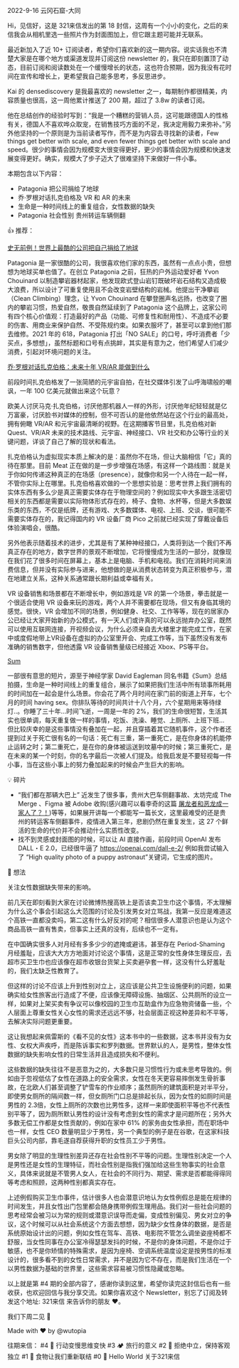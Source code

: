 2022-9-16 云冈石窟-大同

Hi，见信好，这是 321来信发出的第 18 封信，这周有一个小小的变化，之后的来信我会从相机里选一些照片作为封面图加上，但它跟主题可能并无联系。

最近新加入了近 10+ 订阅读者，希望你们喜欢新的这一期内容。说实话我也不清楚大家是在哪个地方或渠道发现并订阅这份 newsletter 的，我只在即刻置顶了动态，目前订阅和阅读数处在一个缓慢增长的状态，这也符合预期，因为我没有花时间在宣传和增长上，更希望我自己能多思考，多反思进步。

Kai 的 densediscovery 是我最喜欢的 newsletter 之一，每期制作都很精美，内容质量也很高，这一周他累计推送了 200 期，超过了 3.8w 的读者订阅。

他在总结创作的经验时写到：“我是一个糟糕的营销人员，这可能跟德国人的性格有关，德国人不喜欢哗众取宠，在销售技巧方面的不足，我决定用毅力来弥补。”另外他坚持的一个原则是为当前读者写作，而不是为内容去寻找新的读者，Few things get better with scale, and even fewer things get better with scale and speed。很少的事情会因为规模变大很变得更好，更少的事情会因为规模和快速发展变得更好。确实，规模大了步子迈大了很难坚持下来做好一件小事。

本期包含以下内容：
- Patagonia 把公司捐给了地球
- 乔·罗根对话扎克伯格及 VR 和 AR 的未来
- 生命是一种时间线上的重复组合，女性数据的缺失
- Patagonia 社会性别 贵州转运车辆侧翻

👍 推荐：


[史无前例！世界上最酷的公司把自己捐给了地球](https://mp.weixin.qq.com/s/oK2GGcX6JCiGogxqnig_Xg)

Patagonia 是一家很酷的公司，我很喜欢他们家的东西，虽然有一点点小贵，但想想为地球买单也值了。在创立 Patagonia 之前，狂热的户外运动爱好者 Yvon Chouinard 以制造攀岩器材起家，他发现欧式登山岩钉既破坏岩石结构又造成极大浪费，所以设计了可重复使用且不会改变岩壁结构的岩械。他提出干净攀岩（Clean Climbing）理念，让 Yvon Chouinard 在攀登圈声名远扬，也改变了圈内的攀岩习惯，热爱自然，敬畏自然延续到了 Patagonia 这个品牌上，这家公司有四个核心价值观：打造最好的产品（功能、可修复性和耐用性）、不造成不必要的伤害、用商业来保护自然、不受陈规约束。如果衣服坏了，甚至可以拿到他们那去维修。2021 年的 618，Patagonia 打出「NO SALE」的口号，呼吁消费者「少买点，多想想」，虽然标题和口号有点挑衅，其实是有意为之，他们希望人们减少消费，引起对环境问题的关注。


[乔·罗根对话扎克伯格：未来十年 VR/AR 能做到什么](https://mp.weixin.qq.com/s/HjkW0jMZIjzxoKqMs7B-uQ)

前段时间扎克伯格发了一张简陋的元宇宙自拍，在社交媒体引发了山呼海啸般的嘲讽，一年 100 亿美元就做出来这个玩意？

欧美人讨厌马克·扎克伯格，讨厌他那机器人一样的外形，讨厌他年纪轻轻就是亿万富豪，讨厌脸书对媒体的控制，但不可否认的是他依然站在这个行业的最高处，拥有俯瞰 VR/AR 和元宇宙最清晰的视野。在这期播客节目里，扎克伯格对新 Quest、VR/AR 未来的技术路线、元宇宙、神经接口、VR 社交和办公等行业的关键问题，详谈了自己了解的现状和看法。

扎克伯格认为虚拟现实本质上解决的是：虽然你不在场，但让大脑相信「它」真的待在那里。目前 Meat 正在做的是一步步增强在场感，有这样一个路线图：就是关于你如何传递这种真正的在场感（presence），就像你和另一个人待在一起一样，不管你实际上在哪里。扎克伯格喜欢做的一个思想实验是：思考世界上我们拥有的实体东西有多么少是真正需要实体存在于物理空间的？例如现实中大多跟生活密切相关的东西都是需要以实际物体形式存在的，椅子、食物、水杯等，但是大多数娱乐类的东西，不仅是纸牌，还有游戏、大多数媒体、电视、上班、交谈，很可能不需要实体存在的，我记得国内的 VR 设备厂商 Pico 之前就已经实现了穿戴设备后体验演唱会，很酷。

另外他表示随着技术的进步，尤其是有了某种神经接口，人类将到达一个我们不再真正存在的地方，数字世界的景观不断增加，它将慢慢成为生活的一部分，就像现在我们花了很多时间在屏幕上，基本上是电脑、手机和电视。我们在消耗时间来消费信息，但并没有实际参与进来，他想做的是从消费状态转变为真正积极参与，潜在地建立关系，这种关系通常跟长期利益或幸福有关。

VR 设备销售和场景都在不断增长中，例如游戏是 VR 的第一个场景，拳击就是一个很适合使用 VR 设备来玩的游戏，两个人并不需要都在现场，但又有身临其境的感觉。很快，VR 会增加不同的场景，例如健身、社交、工作等等，现在的居家办公已经让大家开始新的办公模式，有一天人们或许真的可以永远抛弃办公室，既然可以使用互联网连接，开视频会议，为什么必须亲自去大楼里才能完成工作，在家中或度假地带上VR设备在虚拟的办公室里开会、完成工作等，当下虽然没有发布准确的销售数字，但他透露 VR 设备销售量级已经接近 Xbox、PS等平台。


[Sum](https://www.youtube.com/watch?v=mlq3s4ub1-Y)

一部很有意思的短片，源至于神经学家 David Eagleman 同名书籍《Sum》总结拍摄，生命是一种时间线上的重复组合，展示了如果把我们生活中所有琐事所耗用的时间加在一起会是什么场景。你会花了两个月时间在家门前的街道上开车，七个月的时间 having sex。你排队等待的时间共计十八个月，六个星期用来等待绿灯..。你睡了三十年...时间飞逝，一周是一年的 2%，我们的生命很短暂，生活其实也很单调，每天重复做一样的事情，吃饭、洗澡、睡觉、上厕所、上班下班... 但比较庆幸的是这些事情没有叠加在一起，并且穿插着其它随机事件，这个作者还提到过关于死亡很有名的一句话：死亡有三重，第一重死亡，是在你身体的机能停止运转之时；第二重死亡，是在你的身体被运送到坟墓中的时候；第三重死亡，是在未来的某一个时刻，你的名字最后一次被人们提及。给我启发是不要轻视每一件小事，当在这些小事上的努力叠加起来的时候会产生巨大的影响。

💡 碎片
- “我们都在那辆大巴上” 近发生了很多事，贵州大巴车侧翻事故、太坊完成 The Merge 、Figma 被 Adobe 收购(感兴趣可以看李奇的这篇 [屠龙者和恶龙成一家人了？！](https://thequibbler.zhubai.love/posts/2182424036183646208))等等，如果展开讲每一个都能写一篇长文，这里最难受的还是贵州的转运客车侧翻事件，疫情进入第三年，悲剧仍然在重复发生，这 27 个鲜活的生命的代价并不会推动什么实质性改变。
- 找不到灵感或封面图的时候，可以让 AI 直接作画，前段时间 OpenAI 发布 DALL・E 2.0，已经很牛逼了 https://openai.com/dall-e-2/ 例如我尝试输入了 “High quality photo of a puppy astronaut”关键词，它生成的图片。

👀 想法

关注女性数据缺失带来的影响。

前几天在即刻看到大家在讨论微博热搜高铁上是否该卖卫生巾这个事情，不太理解为什么这个事会引起这么大范围的讨论及引发男女对立骂战，我第一反应是难道这个高铁一直都没卖吗，第二这有什么好反对的呢？相信很多人潜意识也是认为这个商品高铁一直有售卖，但事实上还真的没有，后续也不一定有。

在中国确实很多人对月经有多多少少的遮掩或避讳，甚至存在 Period-Shaming 月经羞耻，应该大大方方地面对讨论这个事情，这是正常的女性身体生理反应，去超市买卫生巾也应该像在超市收银台货架上买卖避孕套一样，这没有什么好羞耻的，我们太缺乏性教育了。

但这样的讨论不应该上升到性别对立上，这应该是公共卫生设施便利的问题，如果确实给女性旅客出行造成了不便，应该像无障碍设施、抽烟区、公共厕所的设立一样，如果对上架买卖有争议可以像校园的卫生巾互助盒作为应急物资储备一些，个人层面上尊重女性关心女性的需求还远远不够，社会层面正视这种差异和不平等，去解决实际问题更重要。

这让我想起来佩雷斯的《看不见的女性》这本书中的一些数据，这本书并没有为女性、女权大声疾呼，而是陈诉事实和罗列数据。世界默认的人，是男性，整体女性数据的缺失影响女性的日常生活并且造成损失和不便利。

这些数据的缺失往往不是恶意为之的，大多数只是习惯性行为或未思考导致的。例如由于忽视低估了女性在道路上的安全需求，女性在冬天更容易摔倒发生骨折事故，在北欧人们甚至调整了铲雪车的作业顺序；虽然厕所的建筑面积是对半平分，即使男女厕所的隔间数一样，但女厕所门口总是排起长队，因为女性的如厕时间是男性的 2.3倍，女性上厕所的次数也比男性多，这样一来即使面积平等也不代表性别平等了，因为厕所默认男性的设计没有考虑到女性的需求才是问题所在；另外大多数无偿工作都是女性贡献的，例如在家中 61% 的家务由女性承担，而在职场中也一样，女性 CEO 数量明显少于男性，另一个典型的例子是在谷歌，在这家科技巨头公司内部，靠毛遂自荐获得升职的女性员工少于男性。

男女除了明显的生理性别差异还存在社会性别不平等的问题。生理性别决定一个人是男性还是女性的生理特征，而社会性别是指我们强加给这些生物事实的社会意义，具体来说就是不管男人女人，在社会的不同行为、期望、需求是否都能得得同等考虑和照顾，这两种性别都真实存在。

上述例假购买卫生巾事件，估计很多人也会潜意识地认为女性例假总是能在规律的时间发生，并且女性出门包里都会随身携带例假生理用品。我们对一些社会问题的思考经常会被习以为常的规则或潜意识误导而走偏，变成性别偏见、男女对立的争议，这个时候可以从社会系统这个方面去想想，因为缺少女性身体的数据，是否是系统原始设计出的问题，例如女性在驾车、高铁、电影院不管怎么调坐姿座椅都不舒服，当女性同事在办公室冷得瑟瑟发抖的时候，不是你的身体问题，不是你过于敏感，也不是你矫情的特殊需求，是因为座椅、空调系统温度设定是按男性的标准设计的，很多看不到的女性日常需求，并不是因为它不存在，而是我们生活在一个以男性数据为基础的世界里，这些需求容易被习惯性隐藏或忽略。

以上就是第 #4 期的全部内容了，感谢你读到这里，希望你读完这封信后也有一些收获，也欢迎回信与我分享交流。如果你喜欢这个 Newsletter，别忘了订阅及转发这个地址: 321来信 来告诉你的朋友 ❤️。

我们下周二见 👋

Made with ❤️ by @wutopia

往期来信：
#4 🌿 行动变慢思维变快
#3 🏕️ 旅行的意义
#2 🤖 拒绝中立，保持客观独立
#1 🍜 食物让我们重新联结
#0 👋 Hello World 关于321来信
